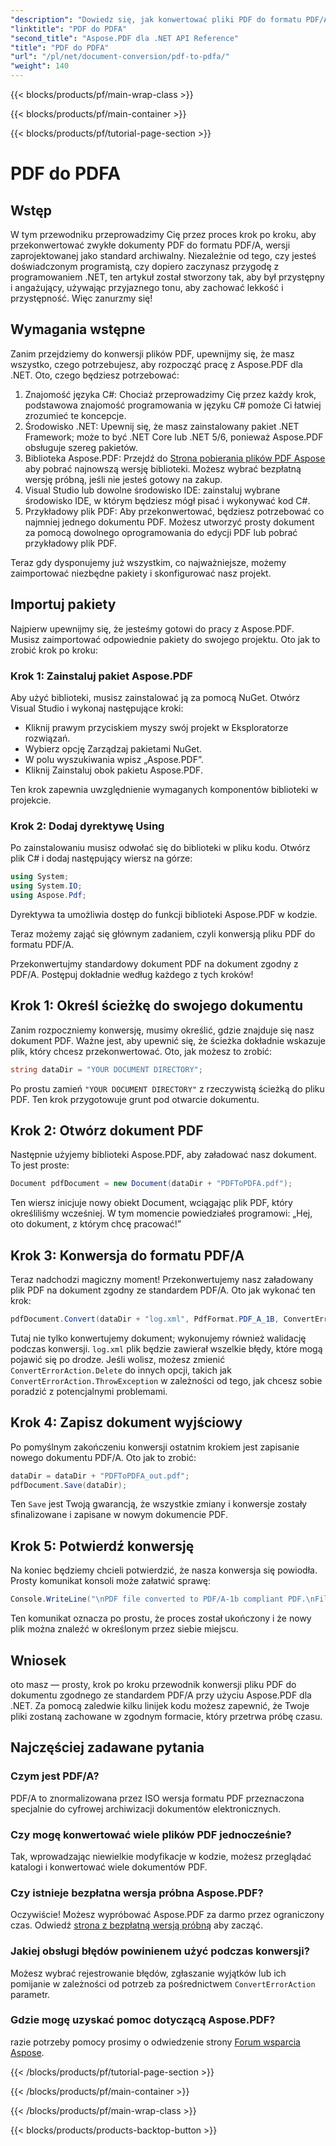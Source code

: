 ```yaml
---
"description": "Dowiedz się, jak konwertować pliki PDF do formatu PDF/A za pomocą Aspose.PDF dla .NET, korzystając z tego samouczka krok po kroku."
"linktitle": "PDF do PDFA"
"second_title": "Aspose.PDF dla .NET API Reference"
"title": "PDF do PDFA"
"url": "/pl/net/document-conversion/pdf-to-pdfa/"
"weight": 140
---
```


{{< blocks/products/pf/main-wrap-class >}}

{{< blocks/products/pf/main-container >}}

{{< blocks/products/pf/tutorial-page-section >}}

# PDF do PDFA

## Wstęp

W tym przewodniku przeprowadzimy Cię przez proces krok po kroku, aby przekonwertować zwykłe dokumenty PDF do formatu PDF/A, wersji zaprojektowanej jako standard archiwalny. Niezależnie od tego, czy jesteś doświadczonym programistą, czy dopiero zaczynasz przygodę z programowaniem .NET, ten artykuł został stworzony tak, aby był przystępny i angażujący, używając przyjaznego tonu, aby zachować lekkość i przystępność. Więc zanurzmy się!

## Wymagania wstępne

Zanim przejdziemy do konwersji plików PDF, upewnijmy się, że masz wszystko, czego potrzebujesz, aby rozpocząć pracę z Aspose.PDF dla .NET. Oto, czego będziesz potrzebować:

1. Znajomość języka C#: Chociaż przeprowadzimy Cię przez każdy krok, podstawowa znajomość programowania w języku C# pomoże Ci łatwiej zrozumieć te koncepcje.
2. Środowisko .NET: Upewnij się, że masz zainstalowany pakiet .NET Framework; może to być .NET Core lub .NET 5/6, ponieważ Aspose.PDF obsługuje szereg pakietów.
3. Biblioteka Aspose.PDF: Przejdź do [Strona pobierania plików PDF Aspose](https://releases.aspose.com/pdf/net) aby pobrać najnowszą wersję biblioteki. Możesz wybrać bezpłatną wersję próbną, jeśli nie jesteś gotowy na zakup.
4. Visual Studio lub dowolne środowisko IDE: zainstaluj wybrane środowisko IDE, w którym będziesz mógł pisać i wykonywać kod C#.
5. Przykładowy plik PDF: Aby przekonwertować, będziesz potrzebować co najmniej jednego dokumentu PDF. Możesz utworzyć prosty dokument za pomocą dowolnego oprogramowania do edycji PDF lub pobrać przykładowy plik PDF.

Teraz gdy dysponujemy już wszystkim, co najważniejsze, możemy zaimportować niezbędne pakiety i skonfigurować nasz projekt.

## Importuj pakiety

Najpierw upewnijmy się, że jesteśmy gotowi do pracy z Aspose.PDF. Musisz zaimportować odpowiednie pakiety do swojego projektu. Oto jak to zrobić krok po kroku:

### Krok 1: Zainstaluj pakiet Aspose.PDF

Aby użyć biblioteki, musisz zainstalować ją za pomocą NuGet. Otwórz Visual Studio i wykonaj następujące kroki:

- Kliknij prawym przyciskiem myszy swój projekt w Eksploratorze rozwiązań.
- Wybierz opcję Zarządzaj pakietami NuGet.
- W polu wyszukiwania wpisz „Aspose.PDF”.
- Kliknij Zainstaluj obok pakietu Aspose.PDF.

Ten krok zapewnia uwzględnienie wymaganych komponentów biblioteki w projekcie.

### Krok 2: Dodaj dyrektywę Using

Po zainstalowaniu musisz odwołać się do biblioteki w pliku kodu. Otwórz plik C# i dodaj następujący wiersz na górze:

```csharp
using System;
using System.IO;
using Aspose.Pdf;
```

Dyrektywa ta umożliwia dostęp do funkcji biblioteki Aspose.PDF w kodzie.

Teraz możemy zająć się głównym zadaniem, czyli konwersją pliku PDF do formatu PDF/A.

Przekonwertujmy standardowy dokument PDF na dokument zgodny z PDF/A. Postępuj dokładnie według każdego z tych kroków!

## Krok 1: Określ ścieżkę do swojego dokumentu

Zanim rozpoczniemy konwersję, musimy określić, gdzie znajduje się nasz dokument PDF. Ważne jest, aby upewnić się, że ścieżka dokładnie wskazuje plik, który chcesz przekonwertować. Oto, jak możesz to zrobić:

```csharp
string dataDir = "YOUR DOCUMENT DIRECTORY";
```

Po prostu zamień `"YOUR DOCUMENT DIRECTORY"` z rzeczywistą ścieżką do pliku PDF. Ten krok przygotowuje grunt pod otwarcie dokumentu.

## Krok 2: Otwórz dokument PDF

Następnie użyjemy biblioteki Aspose.PDF, aby załadować nasz dokument. To jest proste:

```csharp
Document pdfDocument = new Document(dataDir + "PDFToPDFA.pdf");
```

Ten wiersz inicjuje nowy obiekt Document, wciągając plik PDF, który określiliśmy wcześniej. W tym momencie powiedziałeś programowi: „Hej, oto dokument, z którym chcę pracować!”

## Krok 3: Konwersja do formatu PDF/A

Teraz nadchodzi magiczny moment! Przekonwertujemy nasz załadowany plik PDF na dokument zgodny ze standardem PDF/A. Oto jak wykonać ten krok:

```csharp
pdfDocument.Convert(dataDir + "log.xml", PdfFormat.PDF_A_1B, ConvertErrorAction.Delete);
```

Tutaj nie tylko konwertujemy dokument; wykonujemy również walidację podczas konwersji. `log.xml` plik będzie zawierał wszelkie błędy, które mogą pojawić się po drodze. Jeśli wolisz, możesz zmienić `ConvertErrorAction.Delete` do innych opcji, takich jak `ConvertErrorAction.ThrowException` w zależności od tego, jak chcesz sobie poradzić z potencjalnymi problemami.

## Krok 4: Zapisz dokument wyjściowy

Po pomyślnym zakończeniu konwersji ostatnim krokiem jest zapisanie nowego dokumentu PDF/A. Oto jak to zrobić:

```csharp
dataDir = dataDir + "PDFToPDFA_out.pdf";
pdfDocument.Save(dataDir);
```

Ten `Save` jest Twoją gwarancją, że wszystkie zmiany i konwersje zostały sfinalizowane i zapisane w nowym dokumencie PDF.

## Krok 5: Potwierdź konwersję

Na koniec będziemy chcieli potwierdzić, że nasza konwersja się powiodła. Prosty komunikat konsoli może załatwić sprawę:

```csharp
Console.WriteLine("\nPDF file converted to PDF/A-1b compliant PDF.\nFile saved at " + dataDir);
```

Ten komunikat oznacza po prostu, że proces został ukończony i że nowy plik można znaleźć w określonym przez siebie miejscu.

## Wniosek

oto masz — prosty, krok po kroku przewodnik konwersji pliku PDF do dokumentu zgodnego ze standardem PDF/A przy użyciu Aspose.PDF dla .NET. Za pomocą zaledwie kilku linijek kodu możesz zapewnić, że Twoje pliki zostaną zachowane w zgodnym formacie, który przetrwa próbę czasu.


## Najczęściej zadawane pytania

### Czym jest PDF/A?
PDF/A to znormalizowana przez ISO wersja formatu PDF przeznaczona specjalnie do cyfrowej archiwizacji dokumentów elektronicznych.

### Czy mogę konwertować wiele plików PDF jednocześnie?
Tak, wprowadzając niewielkie modyfikacje w kodzie, możesz przeglądać katalogi i konwertować wiele dokumentów PDF.

### Czy istnieje bezpłatna wersja próbna Aspose.PDF?
Oczywiście! Możesz wypróbować Aspose.PDF za darmo przez ograniczony czas. Odwiedź [strona z bezpłatną wersją próbną](https://releases.aspose.com/) aby zacząć.

### Jakiej obsługi błędów powinienem użyć podczas konwersji?
Możesz wybrać rejestrowanie błędów, zgłaszanie wyjątków lub ich pomijanie w zależności od potrzeb za pośrednictwem `ConvertErrorAction` parametr.

### Gdzie mogę uzyskać pomoc dotyczącą Aspose.PDF?
razie potrzeby pomocy prosimy o odwiedzenie strony [Forum wsparcia Aspose](https://forum.aspose.com/c/pdf/10).

{{< /blocks/products/pf/tutorial-page-section >}}

{{< /blocks/products/pf/main-container >}}

{{< /blocks/products/pf/main-wrap-class >}}

{{< blocks/products/products-backtop-button >}}